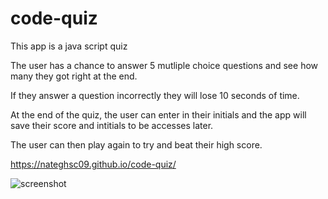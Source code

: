 # code-quiz

This app is a java script quiz

The user has a chance to answer 5 mutliple choice questions and see how many they got right at the end. 

If they answer a question incorrectly they will lose 10 seconds of time. 

At the end of the quiz, the user can enter in their initials and the app will save their score and intitials to be accesses later.

The user can then play again to try and beat their high score. 

https://nateghsc09.github.io/code-quiz/

![screenshot](.//Assets/Screenshot.jpg)

